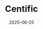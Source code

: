 ---  
layout: startup_page  
title: "Centific"  
id: "centific.com"  
permalink: "/centificcentific.com06252025/"  
website: "http://www.centific.com/"  
funding_round: "Series A"  
funding_amount: "$60M"  
investors: "Granite Asia"  
about: "Centific is an AI Data Foundry providing the infrastructure and expertise to develop and safely deploy foundational models and agentic AI systems. They offer a platform that integrates all the components needed for safe and scalable AI deployments, from high-precision model training to governance and risk mitigation. They are trusted by major model labs and Fortune 500 companies."  
markets: "AI, Software Development"  
hq: "Redmond, Washington, United States"  
founded_year: "2020"  
linkedin: "https://www.linkedin.com/company/centificglobal"  
twitter: ""  
instagram: ""  
facebook: ""  
crunchbase: "https://www.crunchbase.com/organization/centific"  
pitchbook: ""  

date_display: "25-Jun-2025"  
date: "2025-06-25"

# SEO Optimization  
meta_title: "Centific - Series A Funding ($60M)"  
meta_description: "Centific, Centific is an AI Data Foundry providing the infrastructure and expertise to develop and safely deploy foundational models and agentic AI systems. The..."  
meta_keywords: "Centific, AI, Software Development, Series A funding"  
canonical_url: "https://startup.projectstartups.com/centificcentific.com06252025/"  
---
